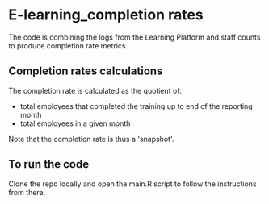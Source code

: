 # E-learning_completion rates

The code is combining the logs from the Learning Platform and staff counts
to produce completion rate metrics. 

## Completion rates calculations

The completion rate is calculated as the quotient of:

- total employees that completed the training up to end of the reporting month
- total employees in a given month

Note that the completion rate is thus a 'snapshot'.


## To run the code

Clone the repo locally and open the main.R script to follow the instructions from there.